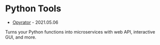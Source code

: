 # Python Tools

- [Opyrator](https://github.com/ml-tooling/opyrator) - 2021.05.06

Turns your Python functions into microservices with web API, interactive GUI,
and more.

